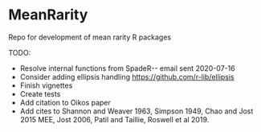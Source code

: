 # MeanRarity
Repo for development of mean rarity R packages

TODO: 

- Resolve internal functions from SpadeR-- email sent 2020-07-16
- Consider adding ellipsis handling https://github.com/r-lib/ellipsis
- Finish vignettes
- Create tests
- Add citation to Oikos paper
- Add cites to Shannon and Weaver 1963, Simpson 1949, Chao and Jost 2015 MEE, Jost 2006, Patil and Taillie, Roswell et al 2019. 




